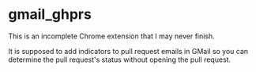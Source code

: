 # gmail_ghprs

This is an incomplete Chrome extension that I may never finish.

It is supposed to add indicators to pull request emails in GMail so you can
determine the pull request's status without opening the pull request.
